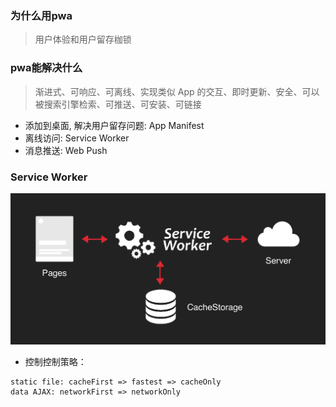 ### 为什么用pwa

> 用户体验和用户留存枷锁

### pwa能解决什么

> 渐进式、可响应、可离线、实现类似 App 的交互、即时更新、安全、可以被搜索引擎检索、可推送、可安装、可链接

- 添加到桌面, 解决用户留存问题: App Manifest
- 离线访问: Service Worker
- 消息推送: Web Push

### Service Worker

![sw](assets/service_worker.png)

- 控制控制策略：
```
static file: cacheFirst => fastest => cacheOnly
data AJAX: networkFirst => networkOnly
```
